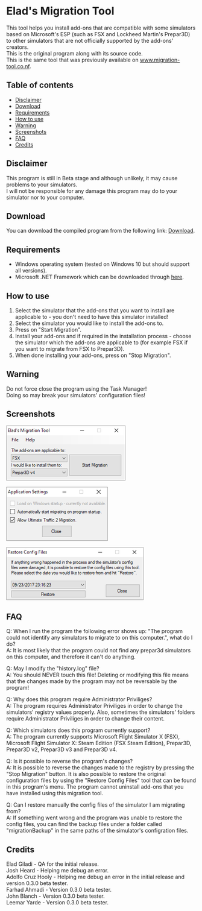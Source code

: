 # Elad's Migration Tool
This tool helps you install add-ons that are compatible with some simulators based on Microsoft's ESP (such as FSX and Lockheed Martin's Prepar3D) to other simulators that are not officially supported by the add-ons' creators.  
This is the original program along with its source code.  
This is the same tool that was previously available on www.migration-tool.co.nf.

## Table of contents
- [Disclaimer](#disclaimer)
- [Download](#download)
- [Requirements](#requirements)
- [How to use](#how-to-use)
- [Warning](#warning)
- [Screenshots](#screenshots)
- [FAQ](#faq)
- [Credits](#credits)

## Disclaimer
This program is still in Beta stage and although unlikely, it may cause problems to your simulators.  
I will not be responsible for any damage this program may do to your simulator nor to your computer.

## Download
You can download the compiled program from the following link: [Download](https://github.com/eladcn/migration_tool/raw/master/MigrationTool.exe).

## Requirements
* Windows operating system (tested on Windows 10 but should support all versions).
* Microsoft .NET Framework which can be downloaded through [here](https://www.microsoft.com/en-us/download/details.aspx?id=17851).

## How to use
1. Select the simulator that the add-ons that you want to install are applicable to - you don't need to have this simulator installed!
2. Select the simulator you would like to install the add-ons to.
3. Press on "Start Migration".
4. Install your add-ons and if required in the installation process - choose the simulator which the add-ons are applicable to (for example FSX if you want to migrate from FSX to Prepar3D).
5. When done installing your add-ons, press on "Stop Migration".

## Warning
Do not force close the program using the Task Manager!  
Doing so may break your simulators' configuration files!

## Screenshots
![Main](/screenshots/1.png)

![Settings](/screenshots/2.png)

![Config Files Restoration Tool](/screenshots/3.png)

## FAQ
Q: When I run the program the following error shows up: "The program could not identify any simulators to migrate to on this computer.", what do I do?  
A: It is most likely that the program could not find any prepar3d simulators on this computer, and therefore it can't do anything.

Q: May I modify the "history.log" file?  
A: You should NEVER touch this file! Deleting or modifying this file means that the changes made by the program may not be reversable by the program!

Q: Why does this program require Administrator Priviliges?  
A: The program requires Administrator Priviliges in order to change the simulators' registry values properly.
   Also, sometimes the simulators' folders require Administrator Priviliges in order to change their content.

Q: Which simulators does this program currently support?  
A: The program currently supports Microsoft Flight Simulator X (FSX), Microsoft Flight Simulator X: Steam Edition (FSX Steam Edition), Prepar3D, Prepar3D v2, Prepar3D v3 and Prepar3D v4.

Q: Is it possible to reverse the program's changes?  
A: It is possible to reverse the changes made to the registry by pressing the "Stop Migration" button.
   It is also possible to restore the original configuration files by using the "Restore Config Files" tool that can be found in this program's menu.
   The program cannot uninstall add-ons that you have installed using this migration tool.

Q: Can I restore manually the config files of the simulator I am migrating from?  
A: If something went wrong and the program was unable to restore the config files, you can find the backup files under a folder called "migrationBackup"
   in the same paths of the simulator's configration files.

## Credits
Elad Giladi - QA for the initial release.  
Josh Heard - Helping me debug an error.  
Adolfo Cruz Hooly - Helping me debug an error in the initial release and version 0.3.0 beta tester.  
Farhad Ahmadi - Version 0.3.0 beta tester.  
John Blanch - Version 0.3.0 beta tester.  
Leemar Yarde - Version 0.3.0 beta tester.
